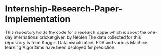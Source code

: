 # Internship-Research-Paper-Implementation
This repository holds the code for a research paper which is about the one-day international cricket given by Neolen
The data collected for this repository is from Kaggle. Data visualization, EDA and various Machine learning Algorithms have been deployed for prediction.
